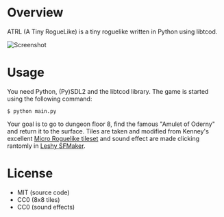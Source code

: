 # Overview

ATRL (A Tiny RogueLike) is a tiny roguelike written in Python using libtcod.

![Screenshot](https://i.imgur.com/3UOHecW.gif)

# Usage

You need Python, (Py)SDL2 and the libtcod library. The game is started using the
following command:

    $ python main.py

Your goal is to go to dungeon floor 8, find the famous "Amulet of Oderny" and
return it to the surface. Tiles are taken and modified from Kenney's excellent
[Micro Roguelike tileset](https://kenney.nl/assets/micro-roguelike) and sound effect
are made clicking rantomly in [Leshy SFMaker](https://www.leshylabs.com/apps/sfMaker/).

# License

- MIT (source code)
- CC0 (8x8 tiles)
- CC0 (sound effects)

